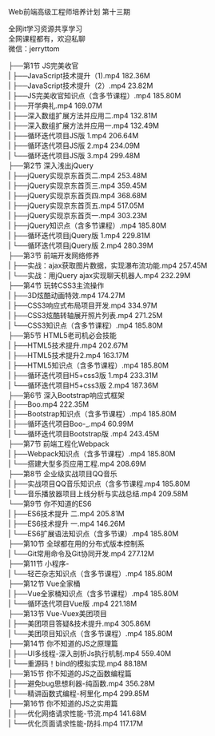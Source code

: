 Web前端高级工程师培养计划 第十三期

全网it学习资源共享学习<br>全网课程都有，欢迎私聊<br>微信：jerryttom<br>

├──第1节 JS完美收官<br> | ├──JavaScript技术提升（1).mp4 182.36M<br> | ├──JavaScript技术提升（2）.mp4 23.82M<br> | ├──JS完美收官知识点（含多节课程）.mp4 185.80M<br> | ├──开学典礼.mp4 169.07M<br> | ├──深入数组扩展方法并应用二.mp4 132.81M<br> | ├──深入数组扩展方法并应用一.mp4 132.49M<br> | ├──循环迭代项目JS版 1.mp4 206.64M<br> | ├──循环迭代项目JS版 2.mp4 234.09M<br> | └──循环迭代项目JS版 3.mp4 299.48M<br> ├──第2节 深入浅出jQuery<br> | ├──jQuery实现京东首页二.mp4 253.48M<br> | ├──jQuery实现京东首页三.mp4 359.45M<br> | ├──jQuery实现京东首页四.mp4 368.68M<br> | ├──jQuery实现京东首页五.mp4 517.05M<br> | ├──jQuery实现京东首页一.mp4 303.23M<br> | ├──jQuery知识点（含多节课程）.mp4 185.80M<br> | ├──循环迭代项目jQuery版 1.mp4 229.81M<br> | └──循环迭代项目jQuery版 2.mp4 280.39M<br> ├──第3节 前端开发网络修养<br> | ├──实战：ajax获取图片数据，实现瀑布流功能.mp4 257.45M<br> | └──实战：用jQuery ajax实现聊天机器人.mp4 232.29M<br> ├──第4节 玩转CSS3主流操作<br> | ├──3D炫酷动画特效.mp4 174.27M<br> | ├──CSS3响应式布局项目开发.mp4 334.97M<br> | ├──CSS3炫酷转轴展开照片列表.mp4 271.25M<br> | └──CSS3知识点（含多节课程）.mp4 185.80M<br> ├──第5节 HTML5老司机必会技能<br> | ├──HTML5技术提升.mp4 202.67M<br> | ├──HTML5技术提升2.mp4 163.17M<br> | ├──HTML5知识点（含多节课程）.mp4 185.80M<br> | ├──循环迭代项目H5+css3版 1.mp4 233.31M<br> | └──循环迭代项目H5+css3版 2.mp4 187.36M<br> ├──第6节 深入Bootstrap响应式框架<br> | ├──Boo.mp4 222.35M<br> | ├──Bootstrap知识点（含多节课程）.mp4 185.80M<br> | ├──循环迭代项目Boo-_.mp4 60.99M<br> | └──循环迭代项目Bootstrap版 .mp4 243.45M<br> ├──第7节 前端工程化Webpack<br> | ├──Webpack知识点（含多节课程）.mp4 185.80M<br> | └──搭建大型多页应用工程.mp4 208.69M<br> ├──第8节 企业级实战项目QQ音乐<br> | ├──实战项目QQ音乐知识点（含多节课程.mp4 185.80M<br> | └──音乐播放器项目上线分析与实战总结.mp4 209.58M<br> └──第9节 你不知道的ES6<br> | ├──ES6技术提升 二.mp4 205.81M<br> | ├──ES6技术提升 一.mp4 146.26M<br> | └──ES6扩展语法知识点（含多节课）.mp4 185.80M<br> ├──第10节 全球都在用的分布式版本控制系<br> | └──Git常用命令及Git协同开发.mp4 277.12M<br> ├──第11节 小程序-<br> | └──轻芒杂志知识点（含多节课程）.mp4 185.80M<br> ├──第12节 Vue全家桶<br> | ├──Vue全家桶知识点（含多节课程）.mp4 185.80M<br> | └──循环迭代项目Vue版 .mp4 221.18M<br> ├──第13节 Vue-Vuex美团项目<br> | ├──美团项目答疑&amp;技术提升.mp4 305.86M<br> | └──美团项目知识点（含多节课程）.mp4 185.80M<br> ├──第14节 你不知道的JS之原理篇<br> | ├──UI多线程-深入剖析Js执行机制.mp4 559.40M<br> | └──重源码！bind的模拟实现.mp4 88.18M<br> ├──第15节 你不知道的JS之函数编程篇<br> | ├──避免bug思想利器-纯函数.mp4 356.28M<br> | └──精讲函数式编程-柯里化.mp4 299.85M<br> ├──第16节 你不知道的JS之实用篇<br> | ├──优化网络请求性能-节流.mp4 141.68M<br> | └──优化页面请求性能-防抖.mp4 117.17M